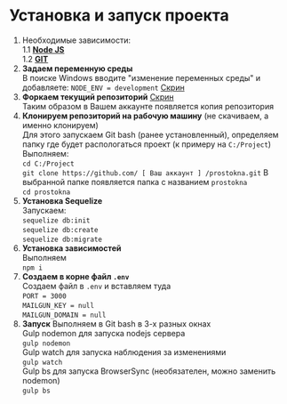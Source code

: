 # Установка и запуск проекта
1. Необходимые зависимости:<br>
  1.1 [**Node JS**](https://nodejs.org/en/download/)<br>
  1.2 [**GIT**](https://git-scm.com/downloads)<br>
2. **Задаем переменную среды**<br>
В поиске Windows вводите "изменение переменных среды" и добавляете: `NODE_ENV = development` [Скрин](http://joxi.ru/krDgMojfEXZQqA)
3. **Форкаем текущий репозиторий** [Скрин](http://joxi.ru/l2ZKkoltwQNK4A)<br>
Таким образом в Вашем аккаунте появляется копия репозитория
4. **Клонируем репозиторий на рабочую машину** (не скачиваем, а именно клонируем)<br>
Для этого запускаем Git bash (ранее установленный), определяем папку где будет распологаться проект (к примеру на `C:/Project`)<br>
Выполняем:<br>
`cd C:/Project`<br>
`git clone https://github.com/ [ Ваш аккаунт ] /prostokna.git`
В выбранной папке появляется папка с названием `prostokna`<br>
`cd prostokna`<br>
5. **Установка Sequelize**<br>
Запускаем:<br>
`sequelize db:init`<br>
`sequelize db:create`<br>
`sequelize db:migrate`<br>
6. **Установка зависимостей**<br>
Выполняем<br>
`npm i`
7. **Создаем в корне файл `.env`**<br>
Создаем файл в `.env` и вставляем туда<br>
`PORT = 3000`<br>
`MAILGUN_KEY = null`<br>
`MAILGUN_DOMAIN = null`<br>
8. **Запуск**
Выполняем в Git bash в 3-х разных окнах<br>
Gulp nodemon для запуска nodejs сервера <br>
`gulp nodemon`<br>
Gulp watch для запуска наблюдения за изменениями <br>
`gulp watch`<br>
Gulp bs для запуска BrowserSync (необязателен, можно заменить nodemon) <br>
`gulp bs`
